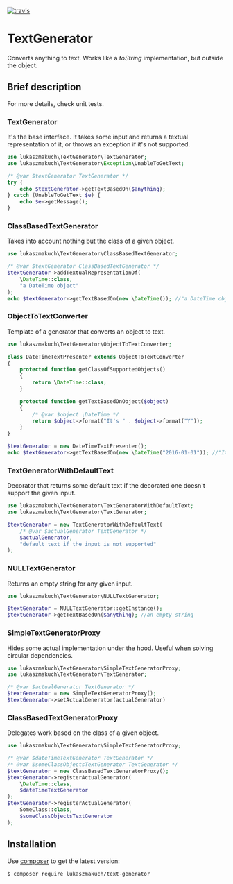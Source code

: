 [![travis](https://travis-ci.org/lukaszmakuch/text-generator.svg)](https://travis-ci.org/lukaszmakuch/text-generator)
# TextGenerator
Converts anything to text. Works like a _toString_ implementation, but outside the object.
## Brief description
For more details, check unit tests.
### TextGenerator
It's the base interface. It takes some input and returns a textual representation of it, or throws an exception if it's not supported.
```php
use lukaszmakuch\TextGenerator\TextGenerator;
use lukaszmakuch\TextGenerator\Exception\UnableToGetText;

/* @var $textGenerator TextGenerator */
try {
    echo $textGenerator->getTextBasedOn($anything);
} catch (UnableToGetText $e) {
    echo $e->getMessage();
}
```

### ClassBasedTextGenerator
Takes into account nothing but the class of a given object.
```php
use lukaszmakuch\TextGenerator\ClassBasedTextGenerator;

/* @var $textGenerator ClassBasedTextGenerator */
$textGenerator->addTextualRepresentationOf(
    \DateTime::class,
    "a DateTime object"
);
echo $textGenerator->getTextBasedOn(new \DateTime()); //"a DateTime object"
```

### ObjectToTextConverter
Template of a generator that converts an object to text.
```php
use lukaszmakuch\TextGenerator\ObjectToTextConverter;

class DateTimeTextPresenter extends ObjectToTextConverter
{
    protected function getClassOfSupportedObjects()
    {
        return \DateTime::class;
    }

    protected function getTextBasedOnObject($object)
    {
        /* @var $object \DateTime */
        return $object->format("It's " . $object->format("Y"));
    }
}

$textGenerator = new DateTimeTextPresenter();
echo $textGenerator->getTextBasedOn(new \DateTime("2016-01-01")); //"It's 2016"
```

### TextGeneratorWithDefaultText
Decorator that returns some default text if the decorated one doesn't support the given input.
```php
use lukaszmakuch\TextGenerator\TextGeneratorWithDefaultText;
use lukaszmakuch\TextGenerator\TextGenerator;

$textGenerator = new TextGeneratorWithDefaultText(
    /* @var $actualGenerator TextGenerator */
    $actualGenerator,
    "default text if the input is not supported"
);
```

### NULLTextGenerator
Returns an empty string for any given input.
```php
use lukaszmakuch\TextGenerator\NULLTextGenerator;

$textGenerator = NULLTextGenerator::getInstance();
$textGenerator->getTextBasedOn($anything); //an empty string
```

### SimpleTextGeneratorProxy
Hides some actual implementation under the hood. Useful when solving circular dependencies.
```php
use lukaszmakuch\TextGenerator\SimpleTextGeneratorProxy;
use lukaszmakuch\TextGenerator\TextGenerator;

/* @var $actualGenerator TextGenerator */
$textGenerator = new SimpleTextGeneratorProxy();
$textGenerator->setActualGenerator(actualGenerator)
```

### ClassBasedTextGeneratorProxy
Delegates work based on the class of a given object.
```php
use lukaszmakuch\TextGenerator\SimpleTextGeneratorProxy;

/* @var $dateTimeTextGenerator TextGenerator */
/* @var $someClassObjectsTextGenerator TextGenerator */
$textGenerator = new ClassBasedTextGeneratorProxy();
$textGenerator->registerActualGenerator(
    \DateTime::class,
    $dateTimeTextGenerator
);
$textGenerator->registerActualGenerator(
    SomeClass::class,
    $someClassObjectsTextGenerator
);
```

## Installation
Use [composer](https://getcomposer.org) to get the latest version:
```
$ composer require lukaszmakuch/text-generator
```
